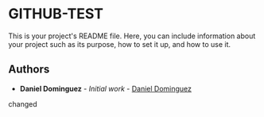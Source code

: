 # GITHUB-TEST

This is your project's README file. Here, you can include information about your project such as its purpose, how to set it up, and how to use it. 

## Authors

* **Daniel Dominguez** - *Initial work* - [Daniel Dominguez](link)

changed